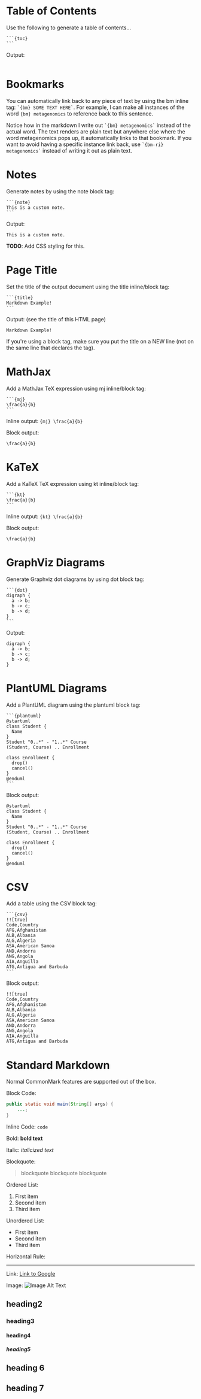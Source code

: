 # Table of Contents
Use the following to generate a table of contents...
````
```{toc}
```
````

Output:

```{toc}
```

# Bookmarks

You can automatically link back to any piece of text by using the bm inline tag: `` `{bm} SOME TEXT HERE` ``. For example, I can make all instances of the word `{bm} metagenomics` to reference back to this sentence.

Notice how in the markdown I write out `` `{bm} metagenomics` `` instead of the actual word. The text renders are plain text but anywhere else where the word metagenomics pops up, it automatically links to that bookmark. If you want to avoid having a specific instance link back, use `` `{bm-ri} metagenomics` `` instead of writing it out as plain text.

# Notes

Generate notes by using the note block tag:

````
```{note}
This is a custom note.
```
````

Output:

```{note}
This is a custom note.
```

**TODO**: Add CSS styling for this.

# Page Title

Set the title of the output document using the title inline/block tag:

````
```{title}
Markdown Example!
```
````

Output: (see the title of this HTML page)

```{title}
Markdown Example!
```

If you're using a block tag, make sure you put the title on a NEW line (not on the same line that declares the tag).

# MathJax

Add a MathJax TeX expression using mj inline/block tag:

````
```{mj}
\frac{a}{b}
```
````

Inline output: `{mj} \frac{a}{b}`

Block output:

```{mj}
\frac{a}{b}
```

# KaTeX

Add a KaTeX TeX expression using kt inline/block tag:


````
```{kt}
\frac{a}{b}
```
````

Inline output: `{kt} \frac{a}{b}`

Block output:

```{kt}
\frac{a}{b}
```

# GraphViz Diagrams

Generate Graphviz dot diagrams by using dot block tag:

````
```{dot}
digraph {
  a -> b;
  b -> c;
  b -> d;
}
```
````

Output:

```{dot}
digraph {
  a -> b;
  b -> c;
  b -> d;
}
```

# PlantUML Diagrams

Add a PlantUML diagram using the plantuml block tag:

````
```{plantuml}
@startuml
class Student {
  Name
}
Student "0..*" - "1..*" Course
(Student, Course) .. Enrollment

class Enrollment {
  drop()
  cancel()
}
@enduml
```
````

Block output:

```{plantuml}
@startuml
class Student {
  Name
}
Student "0..*" - "1..*" Course
(Student, Course) .. Enrollment

class Enrollment {
  drop()
  cancel()
}
@enduml
```

# CSV

Add a table using the CSV block tag:

````
```{csv}
!![true]
Code,Country
AFG,Afghanistan
ALB,Albania
ALG,Algeria
ASA,American Samoa
AND,Andorra
ANG,Angola
AIA,Anguilla
ATG,Antigua and Barbuda
```
````

Block output:

```{csv}
!![true]
Code,Country
AFG,Afghanistan
ALB,Albania
ALG,Algeria
ASA,American Samoa
AND,Andorra
ANG,Angola
AIA,Anguilla
ATG,Antigua and Barbuda
```

# Standard Markdown
Normal CommonMark features are supported out of the box.

Block Code: 

```java
public static void main(String[] args) {
    ...;
}
```

Inline Code: `code`

Bold: **bold text**

Italic: *italicized text*

Blockquote:

> blockquote
> blockquote
> blockquote

Ordered List:

1. First item
2. Second item
3. Third item

Unordered List:

- First item
- Second item
- Third item

Horizontal Rule:

---

Link: [Link to Google](https://www.google.com)

Image: ![Image Alt Text](https://upload.wikimedia.org/wikipedia/en/7/7d/Lenna_%28test_image%29.png)

## heading2
### heading3
#### heading4
##### heading5
## heading 6
## heading 7